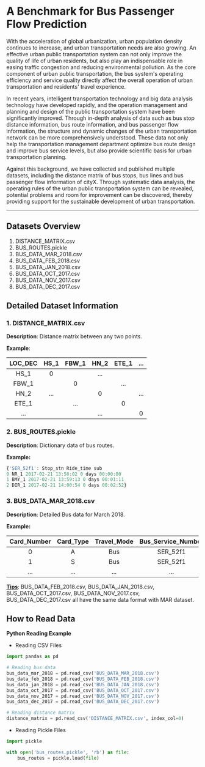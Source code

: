 # A Benchmark for Bus Passenger Flow Prediction
With the acceleration of global urbanization, urban population density continues to increase, and urban transportation needs are also growing. An effective urban public transportation system can not only improve the quality of life of urban residents, but also play an indispensable role in easing traffic congestion and reducing environmental pollution. As the core component of urban public transportation, the bus system's operating efficiency and service quality directly affect the overall operation of urban transportation and residents' travel experience.

In recent years, intelligent transportation technology and big data analysis technology have developed rapidly, and the operation management and planning and design of the public transportation system have been significantly improved. Through in-depth analysis of data such as bus stop distance information, bus route information, and bus passenger flow information, the structure and dynamic changes of the urban transportation network can be more comprehensively understood. These data not only help the transportation management department optimize bus route design and improve bus service levels, but also provide scientific basis for urban transportation planning.

Against this background, we have collected and published multiple datasets, including the distance matrix of bus stops, bus lines and bus passenger flow information of cityX. Through systematic data analysis, the operating rules of the urban public transportation system can be revealed, potential problems and room for improvement can be discovered, thereby providing support for the sustainable development of urban transportation.

------

## Datasets Overview

1. DISTANCE_MATRIX.csv
2. BUS_ROUTES.pickle
3. BUS_DATA_MAR_2018.csv
4. BUS_DATA_FEB_2018.csv
5. BUS_DATA_JAN_2018.csv
6. BUS_DATA_OCT_2017.csv
7. BUS_DATA_NOV_2017.csv
8. BUS_DATA_DEC_2017.csv

## Detailed Dataset Information

### 1. DISTANCE_MATRIX.csv

**Description**: Distance matrix between any two points.

**Example**:

| LOC_DEC | HS_1  | FBW_1 | HN_2  | ETE_1 |  ...  |
| :-----: | :---: | :---: | :---: | :---: | :---: |
|  HS_1   |   0   |       |  ...  |       |       |
|  FBW_1  |       |   0   |       |  ...  |       |
|  HN_2   |  ...  |       |   0   |       |  ...  |
|  ETE_1  |       |  ...  |       |   0   |       |
|   ...   |       |       |  ...  |       |   0   |

### 2. BUS_ROUTES.pickle

**Description**: Dictionary data of bus routes.

**Example:**

```javascript
{'SER_52f1': Stop_stn Ride_time sub
0 NR_1 2017-02-21 13:58:02 0 days 00:00:00
1 BMY_1 2017-02-21 13:59:13 0 days 00:01:11
2 DIR_1 2017-02-21 14:00:54 0 days 00:02:52}

```

### 3. BUS_DATA_MAR_2018.csv

**Description**: Detailed Bus data for March 2018.

**Example:**

| Card_Number | Card_Type | Travel_Mode | Bus_Service_Number | Direction | Bus_Trip_Num | Bus_Reg_Num | Boarding_stop_stn | Alighting_stop_stn | Ride_start_date | Ride_start_time | Ride_end_date | Ride_end_time |
| :---------: | :-------: | :---------: | :----------------: | :-------: | :----------: | :---------: | :---------------: | :----------------: | :-------------: | :-------------: | :-----------: | :-----------: |
|      0      |     A     |     Bus     |      SER_52f1      |   Start   |  TRIP_6b86   |  REG_736e   |       JH_1        |       DGE_1        |   2018-03-10    |    09:38:48     |  2018-03-10   |   09:50:19    |
|      1      |     S     |     Bus     |      SER_52f1      |   Start   |  TRIP_7902   |  REG_C775   |       IU_2        |        CU_1        |   2018-03-09    |    16:00:50     |  2018-03-09   |   16:04:58    |
|     ...     |    ...    |     ...     |        ...         |    ...    |     ...      |     ...     |        ...        |        ...         |       ...       |       ...       |      ...      |      ...      |

**<u>Tips</u>**: BUS_DATA_FEB_2018.csv, BUS_DATA_JAN_2018.csv, BUS_DATA_OCT_2017.csv, BUS_DATA_NOV_2017.csv, BUS_DATA_DEC_2017.csv  all have the same data format with MAR dataset.

## How to Read Data

**Python Reading Example**

- Reading CSV Files

```python
import pandas as pd

# Reading bus data
bus_data_mar_2018 = pd.read_csv('BUS_DATA_MAR_2018.csv')
bus_data_feb_2018 = pd.read_csv('BUS_DATA_FEB_2018.csv')
bus_data_jan_2018 = pd.read_csv('BUS_DATA_JAN_2018.csv')
bus_data_oct_2017 = pd.read_csv('BUS_DATA_OCT_2017.csv')
bus_data_nov_2017 = pd.read_csv('BUS_DATA_NOV_2017.csv')
bus_data_dec_2017 = pd.read_csv('BUS_DATA_DEC_2017.csv')

# Reading distance matrix
distance_matrix = pd.read_csv('DISTANCE_MATRIX.csv', index_col=0)
```



- Reading Pickle Files

```python
import pickle

with open('bus_routes.pickle', 'rb') as file:
    bus_routes = pickle.load(file)

```



